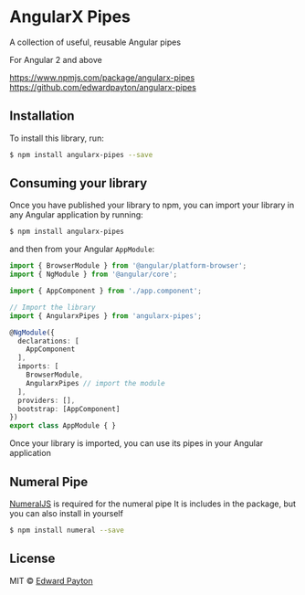 # AngularX Pipes

A collection of useful, reusable Angular pipes

For Angular 2 and above

https://www.npmjs.com/package/angularx-pipes  
https://github.com/edwardpayton/angularx-pipes

## Installation

To install this library, run:

```bash
$ npm install angularx-pipes --save
```

## Consuming your library

Once you have published your library to npm, you can import your library in any Angular application by running:

```bash
$ npm install angularx-pipes
```

and then from your Angular `AppModule`:

```typescript
import { BrowserModule } from '@angular/platform-browser';
import { NgModule } from '@angular/core';

import { AppComponent } from './app.component';

// Import the library
import { AngularxPipes } from 'angularx-pipes';

@NgModule({
  declarations: [
    AppComponent
  ],
  imports: [
    BrowserModule,
    AngularxPipes // import the module
  ],
  providers: [],
  bootstrap: [AppComponent]
})
export class AppModule { }
```

Once your library is imported, you can use its pipes in your Angular application

## Numeral Pipe

[NumeralJS](http://numeraljs.com/) is required for the numeral pipe
It is includes in the package, but you can also install in yourself

```bash
$ npm install numeral --save
```

## License

MIT © [Edward Payton](mailto:edwardjpayton@gmail.com)